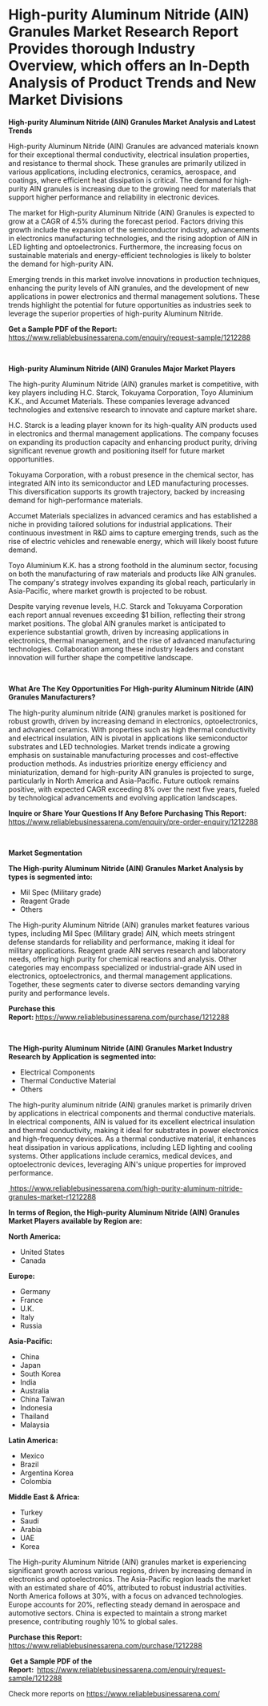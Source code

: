 <p><h1>High-purity Aluminum Nitride (AlN) Granules Market Research Report Provides thorough Industry Overview, which offers an In-Depth Analysis of Product Trends and New Market Divisions</h1></p><p><strong>High-purity Aluminum Nitride (AlN) Granules Market Analysis and Latest Trends</strong></p>
<p><p>High-purity Aluminum Nitride (AlN) Granules are advanced materials known for their exceptional thermal conductivity, electrical insulation properties, and resistance to thermal shock. These granules are primarily utilized in various applications, including electronics, ceramics, aerospace, and coatings, where efficient heat dissipation is critical. The demand for high-purity AlN granules is increasing due to the growing need for materials that support higher performance and reliability in electronic devices.</p><p>The market for High-purity Aluminum Nitride (AlN) Granules is expected to grow at a CAGR of 4.5% during the forecast period. Factors driving this growth include the expansion of the semiconductor industry, advancements in electronics manufacturing technologies, and the rising adoption of AlN in LED lighting and optoelectronics. Furthermore, the increasing focus on sustainable materials and energy-efficient technologies is likely to bolster the demand for high-purity AlN. </p><p>Emerging trends in this market involve innovations in production techniques, enhancing the purity levels of AlN granules, and the development of new applications in power electronics and thermal management solutions. These trends highlight the potential for future opportunities as industries seek to leverage the superior properties of high-purity Aluminum Nitride.</p></p>
<p><strong>Get a Sample PDF of the Report:&nbsp;</strong> <a href="https://www.reliablebusinessarena.com/enquiry/request-sample/1212288?utm_campaign=2942&utm_medium=2&utm_source=Github&utm_content=ia&utm_term=24032025&utm_id=high-purity-aluminum-nitride-aln-granules">https://www.reliablebusinessarena.com/enquiry/request-sample/1212288</a></p>
<p>&nbsp;</p>
<p><strong>High-purity Aluminum Nitride (AlN) Granules Major Market Players</strong></p>
<p><p>The high-purity Aluminum Nitride (AlN) granules market is competitive, with key players including H.C. Starck, Tokuyama Corporation, Toyo Aluminium K.K., and Accumet Materials. These companies leverage advanced technologies and extensive research to innovate and capture market share.</p><p>H.C. Starck is a leading player known for its high-quality AlN products used in electronics and thermal management applications. The company focuses on expanding its production capacity and enhancing product purity, driving significant revenue growth and positioning itself for future market opportunities.</p><p>Tokuyama Corporation, with a robust presence in the chemical sector, has integrated AlN into its semiconductor and LED manufacturing processes. This diversification supports its growth trajectory, backed by increasing demand for high-performance materials.</p><p>Accumet Materials specializes in advanced ceramics and has established a niche in providing tailored solutions for industrial applications. Their continuous investment in R&D aims to capture emerging trends, such as the rise of electric vehicles and renewable energy, which will likely boost future demand.</p><p>Toyo Aluminium K.K. has a strong foothold in the aluminum sector, focusing on both the manufacturing of raw materials and products like AlN granules. The company's strategy involves expanding its global reach, particularly in Asia-Pacific, where market growth is projected to be robust.</p><p>Despite varying revenue levels, H.C. Starck and Tokuyama Corporation each report annual revenues exceeding $1 billion, reflecting their strong market positions. The global AlN granules market is anticipated to experience substantial growth, driven by increasing applications in electronics, thermal management, and the rise of advanced manufacturing technologies. Collaboration among these industry leaders and constant innovation will further shape the competitive landscape.</p></p>
<p>&nbsp;</p>
<p><strong>What Are The Key Opportunities For High-purity Aluminum Nitride (AlN) Granules Manufacturers?</strong></p>
<p><p>The high-purity aluminum nitride (AlN) granules market is positioned for robust growth, driven by increasing demand in electronics, optoelectronics, and advanced ceramics. With properties such as high thermal conductivity and electrical insulation, AlN is pivotal in applications like semiconductor substrates and LED technologies. Market trends indicate a growing emphasis on sustainable manufacturing processes and cost-effective production methods. As industries prioritize energy efficiency and miniaturization, demand for high-purity AlN granules is projected to surge, particularly in North America and Asia-Pacific. Future outlook remains positive, with expected CAGR exceeding 8% over the next five years, fueled by technological advancements and evolving application landscapes.</p></p>
<p><strong>Inquire or Share Your Questions If Any Before Purchasing This Report:</strong> <a href="https://www.reliablebusinessarena.com/enquiry/pre-order-enquiry/1212288?utm_campaign=2942&utm_medium=2&utm_source=Github&utm_content=ia&utm_term=24032025&utm_id=high-purity-aluminum-nitride-aln-granules">https://www.reliablebusinessarena.com/enquiry/pre-order-enquiry/1212288</a></p>
<p>&nbsp;</p>
<p><strong>Market Segmentation</strong></p>
<p><strong>The High-purity Aluminum Nitride (AlN) Granules Market Analysis by types is segmented into:</strong></p>
<p><ul><li>Mil Spec (Military grade)</li><li>Reagent Grade</li><li>Others</li></ul></p>
<p><p>The High-purity Aluminum Nitride (AlN) granules market features various types, including Mil Spec (Military grade) AlN, which meets stringent defense standards for reliability and performance, making it ideal for military applications. Reagent grade AlN serves research and laboratory needs, offering high purity for chemical reactions and analysis. Other categories may encompass specialized or industrial-grade AlN used in electronics, optoelectronics, and thermal management applications. Together, these segments cater to diverse sectors demanding varying purity and performance levels.</p></p>
<p><strong>Purchase this Report:&nbsp;</strong><a href="https://www.reliablebusinessarena.com/purchase/1212288?utm_campaign=2942&utm_medium=2&utm_source=Github&utm_content=ia&utm_term=24032025&utm_id=high-purity-aluminum-nitride-aln-granules">https://www.reliablebusinessarena.com/purchase/1212288</a></p>
<p>&nbsp;</p>
<p><strong>The High-purity Aluminum Nitride (AlN) Granules Market Industry Research by Application is segmented into:</strong></p>
<p><ul><li>Electrical Components</li><li>Thermal Conductive Material</li><li>Others</li></ul></p>
<p><p>The high-purity aluminum nitride (AlN) granules market is primarily driven by applications in electrical components and thermal conductive materials. In electrical components, AlN is valued for its excellent electrical insulation and thermal conductivity, making it ideal for substrates in power electronics and high-frequency devices. As a thermal conductive material, it enhances heat dissipation in various applications, including LED lighting and cooling systems. Other applications include ceramics, medical devices, and optoelectronic devices, leveraging AlN's unique properties for improved performance.</p></p>
<p><a href="https://www.reliablebusinessarena.com/high-purity-aluminum-nitride-granules-market-r1212288?utm_campaign=2942&utm_medium=2&utm_source=Github&utm_content=ia&utm_term=24032025&utm_id=high-purity-aluminum-nitride-aln-granules">&nbsp;https://www.reliablebusinessarena.com/high-purity-aluminum-nitride-granules-market-r1212288</a></p>
<p><strong>In terms of Region, the High-purity Aluminum Nitride (AlN) Granules Market Players available by Region are:</strong></p>
<p>
    <p> <strong> North America: </strong>
        <ul>
            <li>United States</li>
            <li>Canada</li>
        </ul>
        </p> 
    <p> <strong> Europe: </strong>
        <ul>
            <li>Germany</li>
            <li>France</li>
            <li>U.K.</li>
            <li>Italy</li>
            <li>Russia</li>
        </ul>
        </p> 
    <p> <strong> Asia-Pacific: </strong>
        <ul>
            <li>China</li>
            <li>Japan</li>
            <li>South Korea</li>
            <li>India</li>
            <li>Australia</li>
            <li>China Taiwan</li>
            <li>Indonesia</li>
            <li>Thailand</li>
            <li>Malaysia</li>
        </ul>
        </p> 
    <p> <strong> Latin America: </strong>
        <ul>
            <li>Mexico</li>
            <li>Brazil</li>
            <li>Argentina Korea</li>
            <li>Colombia</li>
        </ul>
        </p> 
    <p> <strong> Middle East & Africa: </strong>
        <ul>
            <li>Turkey</li>
            <li>Saudi</li>
            <li>Arabia</li>
            <li>UAE</li>
            <li>Korea</li>
        </ul>
    </p>
    </p>
<p><p>The High-purity Aluminum Nitride (AlN) granules market is experiencing significant growth across various regions, driven by increasing demand in electronics and optoelectronics. The Asia-Pacific region leads the market with an estimated share of 40%, attributed to robust industrial activities. North America follows at 30%, with a focus on advanced technologies. Europe accounts for 20%, reflecting steady demand in aerospace and automotive sectors. China is expected to maintain a strong market presence, contributing roughly 10% to global sales.</p></p>
<p><strong>Purchase this Report: </strong><a href="https://www.reliablebusinessarena.com/purchase/1212288?utm_campaign=2942&utm_medium=2&utm_source=Github&utm_content=ia&utm_term=24032025&utm_id=high-purity-aluminum-nitride-aln-granules">https://www.reliablebusinessarena.com/purchase/1212288</a></p>
<p>&nbsp;<strong>Get a Sample PDF of the Report:&nbsp;&nbsp;</strong><a href="https://www.reliablebusinessarena.com/enquiry/request-sample/1212288?utm_campaign=2942&utm_medium=2&utm_source=Github&utm_content=ia&utm_term=24032025&utm_id=high-purity-aluminum-nitride-aln-granules">https://www.reliablebusinessarena.com/enquiry/request-sample/1212288</a></p>
<p><strong></strong></p>
<p>Check more reports on <a href="https://www.reliablebusinessarena.com/?utm_campaign=2942&utm_medium=2&utm_source=Github&utm_content=ia&utm_term=24032025&utm_id=high-purity-aluminum-nitride-aln-granules">https://www.reliablebusinessarena.com/</a></p>